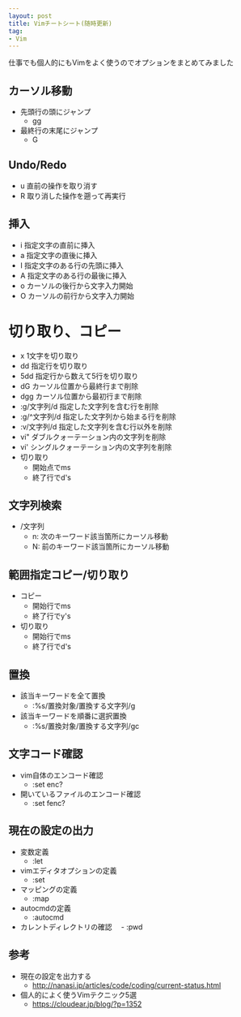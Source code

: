 ```yaml
---
layout: post
title: Vimチートシート(随時更新)
tag:
- Vim
---
```

仕事でも個人的にもVimをよく使うのでオプションをまとめてみました
<!-- more -->

## カーソル移動
- 先頭行の頭にジャンプ
  - gg
- 最終行の末尾にジャンプ
  - G

## Undo/Redo
- u  直前の操作を取り消す
- R  取り消した操作を遡って再実行

## 挿入
- i  指定文字の直前に挿入
- a  指定文字の直後に挿入
- I  指定文字のある行の先頭に挿入
- A  指定文字のある行の最後に挿入
- o  カーソルの後行から文字入力開始
- O  カーソルの前行から文字入力開始

# 切り取り、コピー
- x   1文字を切り取り
- dd 	指定行を切り取り
- 5dd	指定行から数えて5行を切り取り
- dG  カーソル位置から最終行まで削除
- dgg カーソル位置から最初行まで削除
- :g/文字列/d 指定した文字列を含む行を削除
- :g/^文字列/d 指定した文字列から始まる行を削除
- :v/文字列/d 指定した文字列を含む行以外を削除
- vi"  ダブルクォーテーション内の文字列を削除
- vi'  シングルクォーテーション内の文字列を削除
- 切り取り
  - 開始点でms
  - 終了行でd's

## 文字列検索
- /文字列
  - n: 次のキーワード該当箇所にカーソル移動
  - N: 前のキーワード該当箇所にカーソル移動

## 範囲指定コピー/切り取り
- コピー
  - 開始行でms
  - 終了行でy's
- 切り取り
  - 開始行でms
  - 終了行でd's

## 置換
- 該当キーワードを全て置換
  - :%s/置換対象/置換する文字列/g
- 該当キーワードを順番に選択置換
  - :%s/置換対象/置換する文字列/gc

## 文字コード確認
- vim自体のエンコード確認
  - :set enc?
- 開いているファイルのエンコード確認
  - :set fenc?

## 現在の設定の出力
- 変数定義
  - :let
- vimエディタオプションの定義
  - :set
- マッピングの定義
  - :map
- autocmdの定義
  - :autocmd
- カレントディレクトリの確認
　- :pwd


## 参考
- 現在の設定を出力する
  - http://nanasi.jp/articles/code/coding/current-status.html
- 個人的によく使うVimテクニック5選
  - https://cloudear.jp/blog/?p=1352
